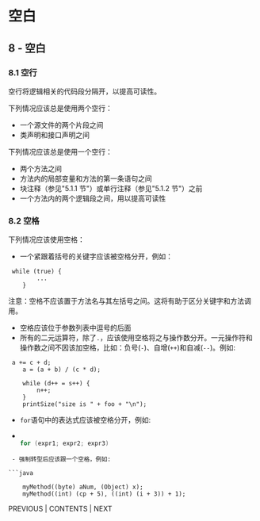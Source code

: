 # 空白

## 8 - 空白

### 8.1 空行

空行将逻辑相关的代码段分隔开，以提高可读性。

下列情况应该总是使用两个空行：

*   一个源文件的两个片段之间
*   类声明和接口声明之间

下列情况应该总是使用一个空行：

*   两个方法之间
*   方法内的局部变量和方法的第一条语句之间
*   块注释（参见"5.1.1 节"）或单行注释（参见"5.1.2 节"）之前
*   一个方法内的两个逻辑段之间，用以提高可读性

### 8.2 空格

下列情况应该使用空格：

*   一个紧跟着括号的关键字应该被空格分开，例如：

```
 while (true) {
        ...
    } 
```

注意：空格不应该置于方法名与其左括号之间。这将有助于区分关键字和方法调用。

*   空格应该位于参数列表中逗号的后面
*   所有的二元运算符，除了`.`，应该使用空格将之与操作数分开。一元操作符和操作数之间不因该加空格，比如：负号(`-`)、自增(`++`)和自减(`--`)。例如:

```
 a += c + d;
    a = (a + b) / (c * d);

    while (d++ = s++) {
        n++;
    }
    printSize("size is " + foo + "\n"); 
```

*   `for`语句中的表达式应该被空格分开，例如:
*   ```java

    for (expr1; expr2; expr3)

```
 - 强制转型后应该跟一个空格，例如:

```java

    myMethod((byte) aNum, (Object) x);
    myMethod((int) (cp + 5), ((int) (i + 3)) + 1); 
```

PREVIOUS | CONTENTS | NEXT